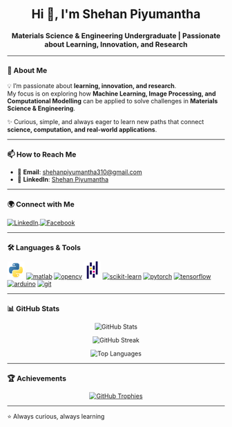 <h1 align="center">Hi 👋, I'm Shehan Piyumantha</h1>
<h3 align="center">Materials Science & Engineering Undergraduate | Passionate about Learning, Innovation, and Research</h3>

---

### 🌱 About Me  
💡 I’m passionate about **learning, innovation, and research**.  
My focus is on exploring how **Machine Learning, Image Processing, and Computational Modelling** can be applied to solve challenges in **Materials Science & Engineering**.  

✨ Curious, simple, and always eager to learn new paths that connect **science, computation, and real-world applications**.  

---

### 📫 How to Reach Me  
- 📧 **Email**: [shehanpiyumantha310@gmail.com](mailto:shehanpiyumantha310@gmail.com)  
- 🔗 **LinkedIn**: [Shehan Piyumantha](https://www.linkedin.com/in/shehan-piyumantha-900640374)  

---

### 🌍 Connect with Me  
<p align="left">
<a href="https://www.linkedin.com/in/shehan-piyumantha-900640374" target="blank">
  <img align="center" src="https://raw.githubusercontent.com/rahuldkjain/github-profile-readme-generator/master/src/images/icons/Social/linked-in-alt.svg" alt="LinkedIn" height="30" width="40" />
</a>
<a href=https://www.facebook.com/shehan.piyumantha.7?mibextid=rS40aB7S9Ucbxw6v) target="blank">
  <img align="center" src="https://raw.githubusercontent.com/rahuldkjain/github-profile-readme-generator/master/src/images/icons/Social/facebook.svg" alt="Facebook" height="30" width="40" />
</a>
</p>

---

### 🛠️ Languages & Tools  
<p align="left"> 
  <a href="https://www.python.org" target="_blank"><img src="https://raw.githubusercontent.com/devicons/devicon/master/icons/python/python-original.svg" alt="python" width="40" height="40"/></a>
  <a href="https://www.mathworks.com/" target="_blank"><img src="https://upload.wikimedia.org/wikipedia/commons/2/21/Matlab_Logo.png" alt="matlab" width="40" height="40"/></a>
  <a href="https://opencv.org/" target="_blank"><img src="https://www.vectorlogo.zone/logos/opencv/opencv-icon.svg" alt="opencv" width="40" height="40"/></a>
  <a href="https://pandas.pydata.org/" target="_blank"><img src="https://raw.githubusercontent.com/devicons/devicon/master/icons/pandas/pandas-original.svg" alt="pandas" width="40" height="40"/></a>
  <a href="https://scikit-learn.org/" target="_blank"><img src="https://upload.wikimedia.org/wikipedia/commons/0/05/Scikit_learn_logo_small.svg" alt="scikit-learn" width="40" height="40"/></a>
  <a href="https://pytorch.org/" target="_blank"><img src="https://www.vectorlogo.zone/logos/pytorch/pytorch-icon.svg" alt="pytorch" width="40" height="40"/></a>
  <a href="https://www.tensorflow.org" target="_blank"><img src="https://www.vectorlogo.zone/logos/tensorflow/tensorflow-icon.svg" alt="tensorflow" width="40" height="40"/></a>
  <a href="https://www.arduino.cc/" target="_blank"><img src="https://cdn.worldvectorlogo.com/logos/arduino-1.svg" alt="arduino" width="40" height="40"/></a>
  <a href="https://git-scm.com/" target="_blank"><img src="https://www.vectorlogo.zone/logos/git-scm/git-scm-icon.svg" alt="git" width="40" height="40"/></a>
</p>

---

### 📊 GitHub Stats  
<p align="center">
  <img src="https://github-readme-stats.vercel.app/api?username=shehanp-dev&show_icons=true&theme=tokyonight" alt="GitHub Stats" />
</p>

<p align="center">
  <img src="https://github-readme-streak-stats.herokuapp.com/?user=shehanp-dev&theme=tokyonight" alt="GitHub Streak" />
</p>

<p align="center">
  <img src="https://github-readme-stats.vercel.app/api/top-langs?username=shehanp-dev&show_icons=true&layout=compact&theme=tokyonight" alt="Top Languages" />
</p>

---

### 🏆 Achievements  
<p align="center">
  <a href="https://github.com/ryo-ma/github-profile-trophy">
    <img src="https://github-profile-trophy.vercel.app/?username=shehanp-dev&theme=onedark&margin-w=15&margin-h=15" alt="GitHub Trophies"/>
  </a>
</p>

---

⭐ Always curious, always learning 
